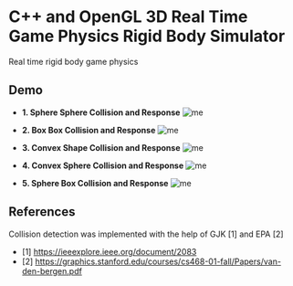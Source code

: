 # C++ and OpenGL 3D Real Time Game Physics Rigid Body Simulator 
Real time rigid body game physics<bp/><bp/>

## Demo
- **1. Sphere Sphere Collision and Response**
![me](https://github.com/AlbertBoll/OpenGL-3D-Rigid-Body-Simulation-Engine/blob/main/gif/rigid%20sphere%20collision.gif)<bp/><bp/>

- **2. Box Box Collision and Response**
![me](https://github.com/AlbertBoll/OpenGL-3D-Rigid-Body-Simulation-Engine/blob/main/gif/rigid%20box%20collision.gif)<bp/><bp/>

- **3. Convex Shape Collision and Response**
![me](https://github.com/AlbertBoll/OpenGL-3D-Rigid-Body-Simulation-Engine/blob/main/gif/rigid%20convex%20collision.gif)<bp/><bp/>

- **4. Convex Sphere Collision and Response**
![me](https://github.com/AlbertBoll/OpenGL-3D-Rigid-Body-Simulation-Engine/blob/main/gif/convex_and_sphere_collision.gif)<bp/><bp/>

- **5. Sphere Box Collision and Response**
![me](https://github.com/AlbertBoll/OpenGL-3D-Rigid-Body-Simulation-Engine/blob/main/gif/box_sphere_collision.gif)<bp/><bp/>



## References
Collision detection was implemented with the help of GJK [1] and EPA [2]
- [1] https://ieeexplore.ieee.org/document/2083
- [2] https://graphics.stanford.edu/courses/cs468-01-fall/Papers/van-den-bergen.pdf
